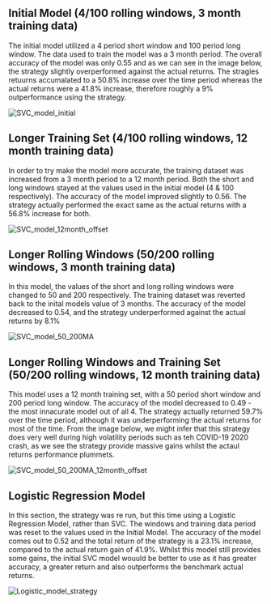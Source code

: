 ## Initial Model (4/100 rolling windows, 3 month training data)

The initial model utilized a 4 period short window and 100 period long window. The data used to train the model was a 3 month period. The overall accuracy of the model was only 0.55 and as we can see in the image below, the strategy slightly overperformed against the actual returns. The stragies retuurns accumalated to a 50.8% increase over the time period whereas the actual returns were a 41.8% increase, therefore roughly a 9% outperformance using the strategy.

![SVC_model_initial](https://user-images.githubusercontent.com/109942609/202880632-669832cc-9ac9-462d-8f76-18853b3eded7.png)


## Longer Training Set (4/100 rolling windows, 12 month training data)

In order to try make the model more accurate, the training dataset was increased from a 3 month period to a 12 month period. Both the short and long windows stayed at the values used in the initial model (4 & 100 respectively). The accuracy of the model improved slightly to 0.56. The strategy actually performed the exact same as the actual returns with a 56.8% increase for both.

![SVC_model_12month_offset](https://user-images.githubusercontent.com/109942609/202880646-bf6d6a57-8d92-49f3-ad9f-4f9cf7fc9229.png)


## Longer Rolling Windows (50/200 rolling windows, 3 month training data)

In this model, the values of the short and long rolling windows were changed to 50 and 200 respectively. The training dataset was reverted back to the inital models value of 3 months. 
The accuracy of the model decreased to 0.54, and the strategy underperformed against the actual returns by 8.1%

![SVC_model_50_200MA](https://user-images.githubusercontent.com/109942609/202880651-de10e85b-ceaa-4cc2-a138-67e3d7f9ee6e.png)


## Longer Rolling Windows and Training Set (50/200 rolling windows, 12 month training data)

This model uses a 12 month training set, with a 50 period short window and 200 period long window. The accuracy of the model decreased to 0.49 - the most innacurate model out of all 4. The strategy actually returned 59.7% over the time period, although it was underperforming the actual returns for most of the time. From the image below, we might infer that this strategy does very well during high volatility periods such as teh COVID-19 2020 crash, as we see the strategy provide massive gains whilst the actaul returns performance plummets.

![SVC_model_50_200MA_12month_offset](https://user-images.githubusercontent.com/109942609/202880658-a0d8919e-9866-4adc-b8d3-35ac59db158b.png)


## Logistic Regression Model

In this section, the strategy was re run, but this time using a Logistic Regression Model, rather than SVC. The windows and training data period was reset to the values used in the Initial Model.
The accuracy of the model comes out to 0.52 and the total return of the strategy is a 23.1% increase, compared to the actual return gain of 41.9%. Whilst this model still provides some gains, the initial SVC model wouuld be better to use as it has greater accuracy, a greater return and also outperforms the benchmark actual returns.

![Logistic_model_strategy](https://user-images.githubusercontent.com/109942609/202880663-e8fa9327-3737-44b6-9137-bcb489dd9b39.png)

